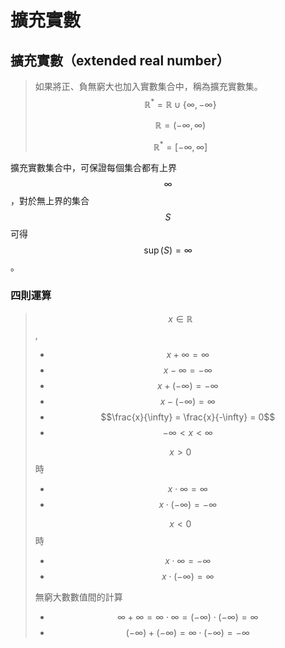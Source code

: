 # 擴充實數

## 擴充實數（extended real number）

> 如果將正、負無窮大也加入實數集合中，稱為擴充實數集。$$ \mathbb{R}^{*} = \mathbb{R} \cup \{ \infty, -\infty \} $$
>
> $$\mathbb{R} = (-\infty, \infty)$$
> 
> $$\mathbb{R}^{*} = [ -\infty, \infty]$$

擴充實數集合中，可保證每個集合都有上界$$\infty$$，對於無上界的集合$$S$$可得$$\sup(S) = \infty$$。

### 四則運算

> $$x \in \mathbb{R}$$, 
>
> * $$ x+ \infty = \infty$$
> * $$x - \infty = -\infty$$
> * $$ x + (-\infty) = - \infty$$
> * $$x - (-\infty) = \infty$$
> * $$\frac{x}{\infty} = \frac{x}{-\infty} = 0$$
> * $$ -\infty < x < \infty$$
>
> $$x >0 $$時
>
> * $$x \cdot \infty = \infty$$
> * $$x \cdot (-\infty) = -\infty$$
>
> $$x<0$$時
>
> * $$x \cdot \infty = - \infty$$
> * $$x \cdot (- \infty) = \infty$$
>
> 無窮大數數值間的計算
>
> * $$\infty + \infty = \infty \cdot \infty = (- \infty) \cdot  (-\infty) = \infty$$
> * $$(-\infty) + (-\infty) = \infty \cdot (-\infty) = - \infty$$

